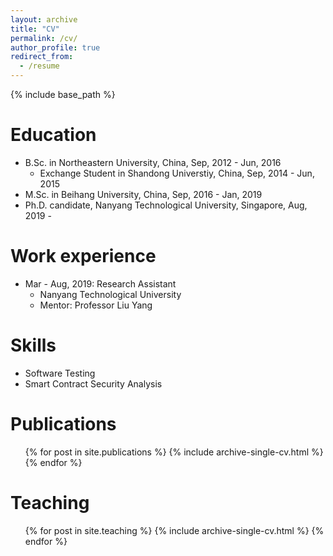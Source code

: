 ```yaml
---
layout: archive
title: "CV"
permalink: /cv/
author_profile: true
redirect_from:
  - /resume
---
```


{% include base_path %}

Education
======
* B.Sc. in Northeastern University, China, Sep, 2012 - Jun, 2016
    * Exchange Student  in Shandong Universtiy, China, Sep, 2014 - Jun, 2015
* M.Sc. in Beihang University, China, Sep, 2016 - Jan, 2019
* Ph.D. candidate, Nanyang Technological University, Singapore,  Aug, 2019 -

Work experience
======
* Mar - Aug, 2019: Research Assistant
  * Nanyang Technological University
  * Mentor: Professor Liu Yang

  
Skills
======
* Software Testing
* Smart Contract Security Analysis

Publications
======
  <ul>{% for post in site.publications %}
    {% include archive-single-cv.html %}
  {% endfor %}</ul>
  
<!-- Talks
======
  <ul>{% for post in site.talks %}
    {% include archive-single-talk-cv.html %}
  {% endfor %}</ul> -->
  
Teaching
======
  <ul>{% for post in site.teaching %}
    {% include archive-single-cv.html %}
  {% endfor %}</ul>
  
<!-- Service and leadership
======
* Currently signed in to 43 different slack teams -->
